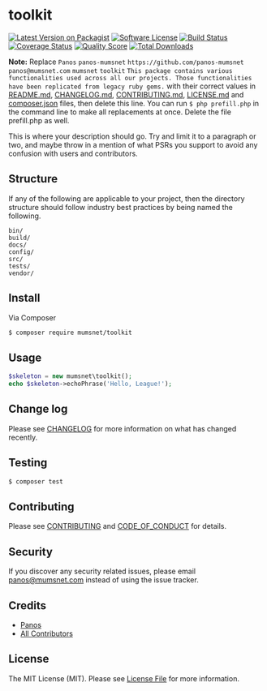 # toolkit

[![Latest Version on Packagist][ico-version]][link-packagist]
[![Software License][ico-license]](LICENSE.md)
[![Build Status][ico-travis]][link-travis]
[![Coverage Status][ico-scrutinizer]][link-scrutinizer]
[![Quality Score][ico-code-quality]][link-code-quality]
[![Total Downloads][ico-downloads]][link-downloads]

**Note:** Replace ```Panos``` ```panos-mumsnet``` ```https://github.com/panos-mumsnet``` ```panos@mumsnet.com``` ```mumsnet``` ```toolkit``` ```This package contains various functionalities used across all our projects. Those functionalities have been replicated from legacy ruby gems.``` with their correct values in [README.md](README.md), [CHANGELOG.md](CHANGELOG.md), [CONTRIBUTING.md](CONTRIBUTING.md), [LICENSE.md](LICENSE.md) and [composer.json](composer.json) files, then delete this line. You can run `$ php prefill.php` in the command line to make all replacements at once. Delete the file prefill.php as well.

This is where your description should go. Try and limit it to a paragraph or two, and maybe throw in a mention of what
PSRs you support to avoid any confusion with users and contributors.

## Structure

If any of the following are applicable to your project, then the directory structure should follow industry best practices by being named the following.

```
bin/        
build/
docs/
config/
src/
tests/
vendor/
```


## Install

Via Composer

``` bash
$ composer require mumsnet/toolkit
```

## Usage

``` php
$skeleton = new mumsnet\toolkit();
echo $skeleton->echoPhrase('Hello, League!');
```

## Change log

Please see [CHANGELOG](CHANGELOG.md) for more information on what has changed recently.

## Testing

``` bash
$ composer test
```

## Contributing

Please see [CONTRIBUTING](CONTRIBUTING.md) and [CODE_OF_CONDUCT](CODE_OF_CONDUCT.md) for details.

## Security

If you discover any security related issues, please email panos@mumsnet.com instead of using the issue tracker.

## Credits

- [Panos][link-author]
- [All Contributors][link-contributors]

## License

The MIT License (MIT). Please see [License File](LICENSE.md) for more information.

[ico-version]: https://img.shields.io/packagist/v/mumsnet/toolkit.svg?style=flat-square
[ico-license]: https://img.shields.io/badge/license-MIT-brightgreen.svg?style=flat-square
[ico-travis]: https://img.shields.io/travis/mumsnet/toolkit/master.svg?style=flat-square
[ico-scrutinizer]: https://img.shields.io/scrutinizer/coverage/g/mumsnet/toolkit.svg?style=flat-square
[ico-code-quality]: https://img.shields.io/scrutinizer/g/mumsnet/toolkit.svg?style=flat-square
[ico-downloads]: https://img.shields.io/packagist/dt/mumsnet/toolkit.svg?style=flat-square

[link-packagist]: https://packagist.org/packages/mumsnet/toolkit
[link-travis]: https://travis-ci.org/mumsnet/toolkit
[link-scrutinizer]: https://scrutinizer-ci.com/g/mumsnet/toolkit/code-structure
[link-code-quality]: https://scrutinizer-ci.com/g/mumsnet/toolkit
[link-downloads]: https://packagist.org/packages/mumsnet/toolkit
[link-author]: https://github.com/panos-mumsnet
[link-contributors]: ../../contributors

